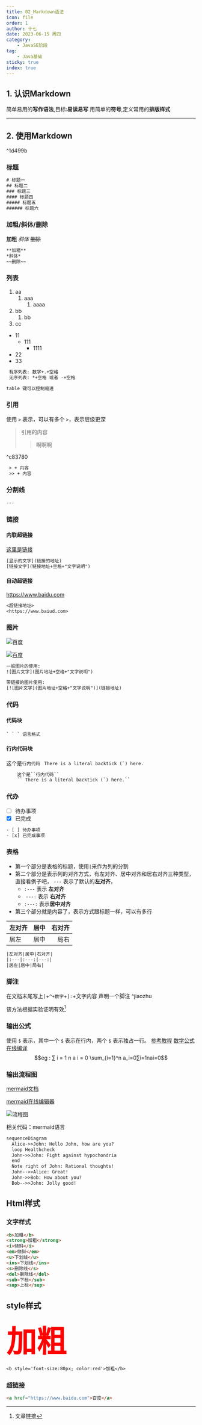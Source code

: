 ```yaml
---
title: 02_Markdown语法
icon: file
order: 1
author: 十七
date: 2023-06-15 周四
category:
	- JavaSE阶段
tag:
	- Java基础
sticky: true
index: true
---
```


## 1. 认识Markdown

简单易用的**写作语法**,目标:**易读易写**
用简单的**符号**,定义常用的**排版样式**

---

## 2. 使用Markdown

^1d499b

### 标题

``` txt
# 标题一
## 标题二
### 标题三
#### 标题四
##### 标题五
###### 标题六
```

### 加粗/斜体/删除

**加粗**
*斜体*
~~删除~~

``` txt
**加粗**
*斜体*
~~删除~~
```

### 列表

1. aa
	1. aaa
		1. aaaa
2. bb
	1. bb
3. cc

* 11
	* 111
		* 1111
* 22
* 33

``` txt
 有序列表: 数字+.+空格
 无序列表: *+空格 或者 -+空格

table 键可以控制缩进
```

### 引用

使用 `>` 表示，可以有多个 `>`，表示层级更深
> 引用的内容
>> 啊啊啊

^c83780

``` txt
 > + 内容
 >> + 内容
```

### 分割线

``` txt
---
```

### 链接

#### 内联超链接

[这里是链接](https://www.baidu.com "百度")

``` txt
[显示的文字](链接的地址)
[链接文字](链接地址+空格+"文字说明")
```

#### 自动超链接

<https://www.baidu.com>

``` txt
<超链接地址>
<https://www.baiud.com>
```

### 图片
![百度](https://www.baidu.com/img/flexible/logo/pc/result.png "百度Logo")

[![百度](https://www.baidu.com/img/flexible/logo/pc/result.png "百度Logo")](https://www.baidu.com/)
``` txt
一般图片的使用:
![图片文字](图片地址+空格+"文字说明")

带链接的图片使用:
[![图片文字](图片地址+空格+"文字说明")](链接地址)
```

### 代码

#### 代码块
``` text
` ` ` 语言格式
```

#### 行内代码块

这个是``行内代码``
`` There is a literal backtick (`) here.``
``` txt
	这个是``行内代码``
	`` There is a literal backtick (`) here.``
```

### 代办

- [ ] 待办事项
- [x] 已完成
``` txt
- [ ] 待办事项
- [x] 已完成事项
```

### 表格

- 第一个部分是表格的标题，使用`|`来作为列的分割
- 第二个部分是表示列的对齐方式，有左对齐、居中对齐和居右对齐三种类型，直接看例子吧， `---` 表示了默认的**左对齐**，
	- `:---` 表示 **左对齐**
	-  `---:` 表示 **右对齐**
	- `:---:` 表示**居中对齐**
- 第三个部分就是内容了，表示方式跟标题一样，可以有多行

|左对齐|居中|右对齐|
|:---|:---:|---:|
|居左|居中|局右|

``` txt
|左对齐|居中|右对齐|
|:---|:---:|---:|
|居左|居中|局右|
```

### 脚注

在文档末尾写上`[`+`^+数字`+`]:`+文字内容 声明一个脚注 ^jiaozhu

该方法根据实验证明有效[^1]  
[^1]: 文章链接

### 输出公式

使用 `$` 表示，其中一个 `$` 表示在行内，两个 `$` 表示独占一行。
[参考教程](https://1024th.github.io/MathJax_Tutorial_CN)
[数学公式在线编译](https://www.latexlive.com)
$$eg : ∑ i = 1 n a i = 0 \sum_{i=1}^n a_i=0∑i=1nai=0$$

### 输出流程图

[mermaid文档](https://mermaid-js.github.io/mermaid/#/README)

[mermaid在线编辑器](https://mermaid-js.github.io/mermaid-live-editor)

![流程图](./assets/image-20230615204946929.png)

相关代码：mermaid语言

``` txt
sequenceDiagram
  Alice->>John: Hello John, how are you?
  loop Healthcheck
  John->>John: Fight against hypochondria
  end
  Note right of John: Rational thoughts!
  John-->>Alice: Great!
  John->>Bob: How about you?
  Bob-->>John: Jolly good!
```

## Html样式

### 文字样式

``` html
<b>加粗</b>  
<strong>加粗</strong>  
<i>倾斜</i>  
<em>倾斜</em>  
<u>下划线</u>  
<ins>下划线</ins>  
<s>删除线</s>  
<del>删除线</del>  
<sub>下标</sub>  
<sup>上标</sup>
```

## style样式

<b style='font-size:80px; color:red'>加粗</b>

``` txt
<b style='font-size:80px; color:red'>加粗</b>
```

### 超链接

``` html
<a href="https://www.baidu.com">百度</a>
```

